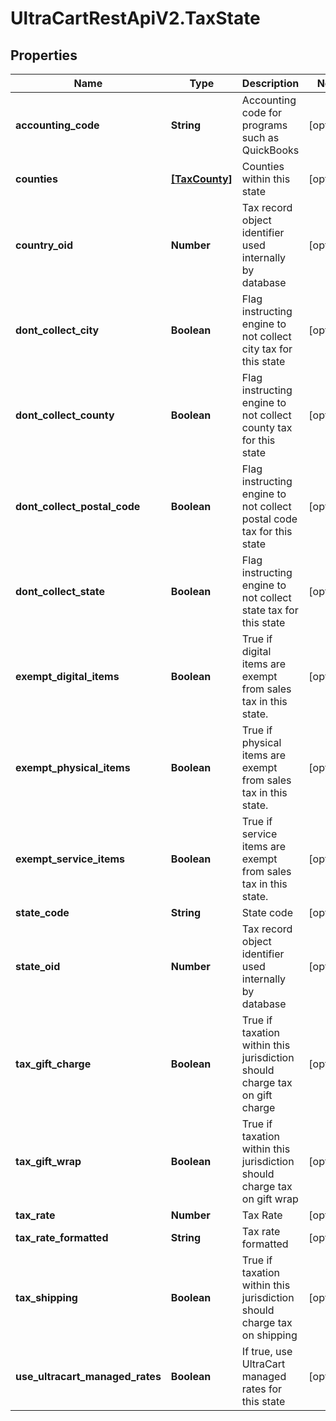 # UltraCartRestApiV2.TaxState

## Properties
Name | Type | Description | Notes
------------ | ------------- | ------------- | -------------
**accounting_code** | **String** | Accounting code for programs such as QuickBooks | [optional] 
**counties** | [**[TaxCounty]**](TaxCounty.md) | Counties within this state | [optional] 
**country_oid** | **Number** | Tax record object identifier used internally by database | [optional] 
**dont_collect_city** | **Boolean** | Flag instructing engine to not collect city tax for this state | [optional] 
**dont_collect_county** | **Boolean** | Flag instructing engine to not collect county tax for this state | [optional] 
**dont_collect_postal_code** | **Boolean** | Flag instructing engine to not collect postal code tax for this state | [optional] 
**dont_collect_state** | **Boolean** | Flag instructing engine to not collect state tax for this state | [optional] 
**exempt_digital_items** | **Boolean** | True if digital items are exempt from sales tax in this state. | [optional] 
**exempt_physical_items** | **Boolean** | True if physical items are exempt from sales tax in this state. | [optional] 
**exempt_service_items** | **Boolean** | True if service items are exempt from sales tax in this state. | [optional] 
**state_code** | **String** | State code | [optional] 
**state_oid** | **Number** | Tax record object identifier used internally by database | [optional] 
**tax_gift_charge** | **Boolean** | True if taxation within this jurisdiction should charge tax on gift charge | [optional] 
**tax_gift_wrap** | **Boolean** | True if taxation within this jurisdiction should charge tax on gift wrap | [optional] 
**tax_rate** | **Number** | Tax Rate | [optional] 
**tax_rate_formatted** | **String** | Tax rate formatted | [optional] 
**tax_shipping** | **Boolean** | True if taxation within this jurisdiction should charge tax on shipping | [optional] 
**use_ultracart_managed_rates** | **Boolean** | If true, use UltraCart managed rates for this state | [optional] 


